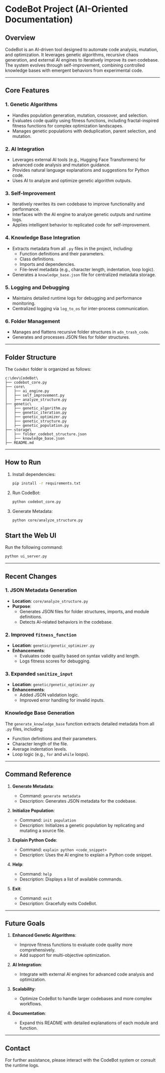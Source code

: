 # CodeBot Project (AI-Oriented Documentation)

## **Overview**
CodeBot is an AI-driven tool designed to automate code analysis, mutation, and optimization. It leverages genetic algorithms, recursive chaos generation, and external AI engines to iteratively improve its own codebase. The system evolves through self-improvement, combining controlled knowledge bases with emergent behaviors from experimental code.

---

## **Core Features**

### 1. **Genetic Algorithms**
- Handles population generation, mutation, crossover, and selection.
- Evaluates code quality using fitness functions, including fractal-inspired fitness functions for complex optimization landscapes.
- Manages genetic populations with deduplication, parent selection, and mutation.

### 2. **AI Integration**
- Leverages external AI tools (e.g., Hugging Face Transformers) for advanced code analysis and mutation guidance.
- Provides natural language explanations and suggestions for Python code.
- Uses AI to analyze and optimize genetic algorithm outputs.

### 3. **Self-Improvement**
- Iteratively rewrites its own codebase to improve functionality and performance.
- Interfaces with the AI engine to analyze genetic outputs and runtime logs.
- Applies intelligent behavior to replicated code for self-improvement.

### 4. **Knowledge Base Integration**
- Extracts metadata from all `.py` files in the project, including:
  - Function definitions and their parameters.
  - Class definitions.
  - Imports and dependencies.
  - File-level metadata (e.g., character length, indentation, loop logic).
- Generates a `knowledge_base.json` file for centralized metadata storage.

### 5. **Logging and Debugging**
- Maintains detailed runtime logs for debugging and performance monitoring.
- Centralized logging via `log_to_os` for inter-process communication.

### 6. **Folder Management**
- Manages and flattens recursive folder structures in `adn_trash_code`.
- Generates and processes JSON files for folder structures.

---

## **Folder Structure**
The `CodeBot` folder is organized as follows:
```
c:\dev\CodeBot\
├── codebot_core.py
├── core\
│   ├── ai_engine.py
│   ├── self_improvement.py
│   ├── analyze_structure.py
├── genetic\
│   ├── genetic_algorithm.py
│   ├── genetic_iteration.py
│   ├── genetic_optimizer.py
│   ├── genetic_structure.py
│   ├── genetic_population.py
├── storage\
│   ├── folder_codebot_structure.json
│   ├── knowledge_base.json
├── README.md
```

---

## **How to Run**
1. Install dependencies:
   ```bash
   pip install -r requirements.txt
   ```
2. Run CodeBot:
   ```bash
   python codebot_core.py
   ```
3. Generate Metadata:
   ```bash
   python core/analyze_structure.py
   ```

## Start the Web UI
Run the following command:
```bash
python ui_server.py
```

---

## **Recent Changes**

### **1. JSON Metadata Generation**
- **Location**: `core/analyze_structure.py`
- **Purpose**:
  - Generates JSON files for folder structures, imports, and module definitions.
  - Detects AI-related behaviors in the codebase.

### **2. Improved `fitness_function`**
- **Location**: `genetic/genetic_optimizer.py`
- **Enhancements**:
  - Evaluates code quality based on syntax validity and length.
  - Logs fitness scores for debugging.

### **3. Expanded `sanitize_input`**
- **Location**: `genetic/genetic_optimizer.py`
- **Enhancements**:
  - Added JSON validation logic.
  - Improved error handling for invalid inputs.

### Knowledge Base Generation
The `generate_knowledge_base` function extracts detailed metadata from all `.py` files, including:
- Function definitions and their parameters.
- Character length of the file.
- Average indentation levels.
- Loop logic (e.g., `for` and `while` loops).

---

## **Command Reference**

1. **Generate Metadata**:
   - Command: `generate metadata`
   - Description: Generates JSON metadata for the codebase.

2. **Initialize Population**:
   - Command: `init population`
   - Description: Initializes a genetic population by replicating and mutating a source file.

3. **Explain Python Code**:
   - Command: `explain python <code_snippet>`
   - Description: Uses the AI engine to explain a Python code snippet.

4. **Help**:
   - Command: `help`
   - Description: Displays a list of available commands.

5. **Exit**:
   - Command: `exit`
   - Description: Gracefully exits CodeBot.

---

## **Future Goals**

1. **Enhanced Genetic Algorithms**:
   - Improve fitness functions to evaluate code quality more comprehensively.
   - Add support for multi-objective optimization.

2. **AI Integration**:
   - Integrate with external AI engines for advanced code analysis and optimization.

3. **Scalability**:
   - Optimize CodeBot to handle larger codebases and more complex workflows.

4. **Documentation**:
   - Expand this README with detailed explanations of each module and function.

---

## **Contact**
For further assistance, please interact with the CodeBot system or consult the runtime logs.